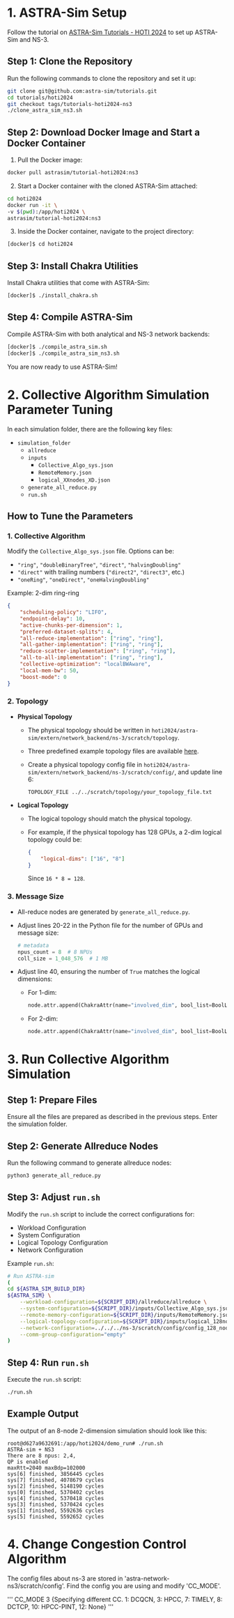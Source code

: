 
# 1. ASTRA-Sim Setup

Follow the tutorial on [ASTRA-Sim Tutorials - HOTI 2024](https://astra-sim.github.io/tutorials/hoti-2024) to set up ASTRA-Sim and NS-3.

## Step 1: Clone the Repository

Run the following commands to clone the repository and set it up:

```bash
git clone git@github.com:astra-sim/tutorials.git
cd tutorials/hoti2024
git checkout tags/tutorials-hoti2024-ns3
./clone_astra_sim_ns3.sh
```

## Step 2: Download Docker Image and Start a Docker Container

1. Pull the Docker image:

```bash
docker pull astrasim/tutorial-hoti2024:ns3
```

2. Start a Docker container with the cloned ASTRA-Sim attached:

```bash
cd hoti2024
docker run -it \
-v $(pwd):/app/hoti2024 \
astrasim/tutorial-hoti2024:ns3
```

3. Inside the Docker container, navigate to the project directory:

```bash
[docker]$ cd hoti2024
```

## Step 3: Install Chakra Utilities

Install Chakra utilities that come with ASTRA-Sim:

```bash
[docker]$ ./install_chakra.sh
```

## Step 4: Compile ASTRA-Sim

Compile ASTRA-Sim with both analytical and NS-3 network backends:

```bash
[docker]$ ./compile_astra_sim.sh
[docker]$ ./compile_astra_sim_ns3.sh
```

You are now ready to use ASTRA-Sim!


# 2. Collective Algorithm Simulation Parameter Tuning

In each simulation folder, there are the following key files:

- `simulation_folder`
  - `allreduce`
  - `inputs`
    - `Collective_Algo_sys.json`
    - `RemoteMemory.json`
    - `logical_XXnodes_XD.json`
  - `generate_all_reduce.py`
  - `run.sh`

## How to Tune the Parameters

### 1. Collective Algorithm

Modify the `Collective_Algo_sys.json` file. Options can be:
- `"ring"`, `"doubleBinaryTree"`, `"direct"`, `"halvingDoubling"`
- `"direct"` with trailing numbers (`"direct2"`, `"direct3"`, etc.)
- `"oneRing"`, `"oneDirect"`, `"oneHalvingDoubling"`

Example: 2-dim ring-ring

```json
{
    "scheduling-policy": "LIFO",
    "endpoint-delay": 10,
    "active-chunks-per-dimension": 1,
    "preferred-dataset-splits": 4,
    "all-reduce-implementation": ["ring", "ring"],
    "all-gather-implementation": ["ring", "ring"],
    "reduce-scatter-implementation": ["ring", "ring"],
    "all-to-all-implementation": ["ring", "ring"],
    "collective-optimization": "localBWAware",
    "local-mem-bw": 50,
    "boost-mode": 0
}
```

### 2. Topology

- **Physical Topology**
  - The physical topology should be written in `hoti2024/astra-sim/extern/network_backend/ns-3/scratch/topology`.
  - Three predefined example topology files are available [here](https://github.com/astra-sim/astra-network-ns3/tree/a2dd172aa001f61085715e5766c1f566d918b3bb/scratch/topology).

  - Create a physical topology config file in `hoti2024/astra-sim/extern/network_backend/ns-3/scratch/config/`, and update line 6:

    ```text
    TOPOLOGY_FILE ../../scratch/topology/your_topology_file.txt
    ```

- **Logical Topology**
  - The logical topology should match the physical topology.
  - For example, if the physical topology has 128 GPUs, a 2-dim logical topology could be:

    ```json
    {
        "logical-dims": ["16", "8"] 
    }
    ```

    Since `16 * 8 = 128`.

### 3. Message Size

- All-reduce nodes are generated by `generate_all_reduce.py`.
- Adjust lines 20-22 in the Python file for the number of GPUs and message size:

  ```python
  # metadata
  npus_count = 8  # 8 NPUs
  coll_size = 1_048_576  # 1 MB
  ```

- Adjust line 40, ensuring the number of `True` matches the logical dimensions:

  - For 1-dim:
    ```python
    node.attr.append(ChakraAttr(name="involved_dim", bool_list=BoolList(values=[True])))
    ```

  - For 2-dim:
    ```python
    node.attr.append(ChakraAttr(name="involved_dim", bool_list=BoolList(values=[True, True])))
    ```


# 3. Run Collective Algorithm Simulation

## Step 1: Prepare Files

Ensure all the files are prepared as described in the previous steps. Enter the simulation folder.

## Step 2: Generate Allreduce Nodes

Run the following command to generate allreduce nodes:

```bash
python3 generate_all_reduce.py
```

## Step 3: Adjust `run.sh`

Modify the `run.sh` script to include the correct configurations for:
- Workload Configuration
- System Configuration
- Logical Topology Configuration
- Network Configuration

Example `run.sh`:

```bash
# Run ASTRA-sim
(
cd ${ASTRA_SIM_BUILD_DIR}
${ASTRA_SIM} \
    --workload-configuration=${SCRIPT_DIR}/allreduce/allreduce \
    --system-configuration=${SCRIPT_DIR}/inputs/Collective_Algo_sys.json \
    --remote-memory-configuration=${SCRIPT_DIR}/inputs/RemoteMemory.json \
    --logical-topology-configuration=${SCRIPT_DIR}/inputs/logical_128nodes_1D.json \
    --network-configuration=../../../ns-3/scratch/config/config_128_nodes_16_switch_topology.txt \
    --comm-group-configuration="empty"
)
```

## Step 4: Run `run.sh`

Execute the `run.sh` script:

```bash
./run.sh
```

## Example Output

The output of an 8-node 2-dimension simulation should look like this:

```plaintext
root@d627a9632691:/app/hoti2024/demo_run# ./run.sh
ASTRA-sim + NS3
There are 8 npus: 2,4,
QP is enabled 
maxRtt=2040 maxBdp=102000
sys[6] finished, 3856445 cycles
sys[7] finished, 4078679 cycles
sys[2] finished, 5148190 cycles
sys[0] finished, 5370402 cycles
sys[4] finished, 5370418 cycles
sys[3] finished, 5370424 cycles
sys[1] finished, 5592636 cycles
sys[5] finished, 5592652 cycles
```

# 4. Change Congestion Control Algorithm

The config files about ns-3 are stored in 'astra-network-ns3/scratch/config'. Find the config you are using and modify 'CC_MODE'.

'''
CC_MODE 3 {Specifying different CC. 1: DCQCN, 3: HPCC, 7: TIMELY, 8: DCTCP, 10: HPCC-PINT, 12: None}
'''

